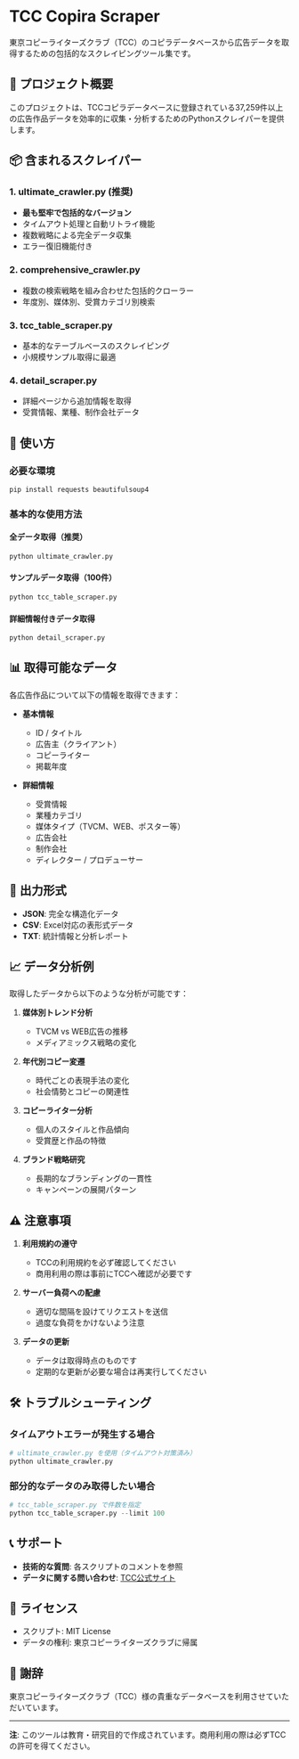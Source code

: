 # TCC Copira Scraper

東京コピーライターズクラブ（TCC）のコピラデータベースから広告データを取得するための包括的なスクレイピングツール集です。

## 🎯 プロジェクト概要

このプロジェクトは、TCCコピラデータベースに登録されている37,259件以上の広告作品データを効率的に収集・分析するためのPythonスクレイパーを提供します。

## 📦 含まれるスクレイパー

### 1. ultimate_crawler.py (推奨)
- **最も堅牢で包括的なバージョン**
- タイムアウト処理と自動リトライ機能
- 複数戦略による完全データ収集
- エラー復旧機能付き

### 2. comprehensive_crawler.py
- 複数の検索戦略を組み合わせた包括的クローラー
- 年度別、媒体別、受賞カテゴリ別検索

### 3. tcc_table_scraper.py
- 基本的なテーブルベースのスクレイピング
- 小規模サンプル取得に最適

### 4. detail_scraper.py
- 詳細ページから追加情報を取得
- 受賞情報、業種、制作会社データ

## 🚀 使い方

### 必要な環境
```bash
pip install requests beautifulsoup4
```

### 基本的な使用方法

#### 全データ取得（推奨）
```bash
python ultimate_crawler.py
```

#### サンプルデータ取得（100件）
```bash
python tcc_table_scraper.py
```

#### 詳細情報付きデータ取得
```bash
python detail_scraper.py
```

## 📊 取得可能なデータ

各広告作品について以下の情報を取得できます：

- **基本情報**
  - ID / タイトル
  - 広告主（クライアント）
  - コピーライター
  - 掲載年度

- **詳細情報**
  - 受賞情報
  - 業種カテゴリ
  - 媒体タイプ（TVCM、WEB、ポスター等）
  - 広告会社
  - 制作会社
  - ディレクター / プロデューサー

## 📁 出力形式

- **JSON**: 完全な構造化データ
- **CSV**: Excel対応の表形式データ
- **TXT**: 統計情報と分析レポート

## 📈 データ分析例

取得したデータから以下のような分析が可能です：

1. **媒体別トレンド分析**
   - TVCM vs WEB広告の推移
   - メディアミックス戦略の変化

2. **年代別コピー変遷**
   - 時代ごとの表現手法の変化
   - 社会情勢とコピーの関連性

3. **コピーライター分析**
   - 個人のスタイルと作品傾向
   - 受賞歴と作品の特徴

4. **ブランド戦略研究**
   - 長期的なブランディングの一貫性
   - キャンペーンの展開パターン

## ⚠️ 注意事項

1. **利用規約の遵守**
   - TCCの利用規約を必ず確認してください
   - 商用利用の際は事前にTCCへ確認が必要です

2. **サーバー負荷への配慮**
   - 適切な間隔を設けてリクエストを送信
   - 過度な負荷をかけないよう注意

3. **データの更新**
   - データは取得時点のものです
   - 定期的な更新が必要な場合は再実行してください

## 🛠️ トラブルシューティング

### タイムアウトエラーが発生する場合
```python
# ultimate_crawler.py を使用（タイムアウト対策済み）
python ultimate_crawler.py
```

### 部分的なデータのみ取得したい場合
```python
# tcc_table_scraper.py で件数を指定
python tcc_table_scraper.py --limit 100
```

## 📞 サポート

- **技術的な質問**: 各スクリプトのコメントを参照
- **データに関する問い合わせ**: [TCC公式サイト](https://www.tcc.gr.jp/)

## 📜 ライセンス

- スクリプト: MIT License
- データの権利: 東京コピーライターズクラブに帰属

## 🙏 謝辞

東京コピーライターズクラブ（TCC）様の貴重なデータベースを利用させていただいています。

---

**注**: このツールは教育・研究目的で作成されています。商用利用の際は必ずTCCの許可を得てください。